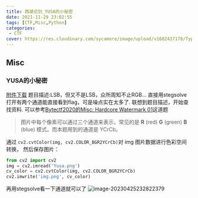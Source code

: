 ```yaml
---
title: 西湖论剑_YUSA的小秘密
date: 2021-11-29 23:02:55
tags: [CTF,Misc,Python]
categories: 
 - CTF
cover: https://res.cloudinary.com/sycamore/image/upload/v1682437178/Typera/2023/04/c5a9db9e102c912faba686513f8d522c.png
---
```


## Misc

### YUSA的小秘密
[附件下载](https://cdn.jsdelivr.net/gh/noneSycamore/annex/yusa_small_secret.zip "附件下载")
题目描述:LSB，但又不是LSB，众所周知不止RGB...
直接用stegsolve打开有两个通道能直接看到flag，可是噪点实在太多了.
联想到题目描述，开始查找资料.
可以参考[Bytectf2020的Misc: Hardcore Watermark 01](https://bytectf.feishu.cn/docs/doccnqzpGCWH1hkDf5ljGdjOJYg#qHRUCR)这道题
> 图片中每个像素可以通过三个通道来表示，常见的是 **R** (red) **G** (green) **B** (blue) 模式。而本题用到的通道是 YCrCb。

通过 `cv2.cvtColor(img, cv2.COLOR_BGR2YCrCb)`对 img 图片数据进行色彩空间转换，
然后保存图片：
```python
from cv2 import cv2
img = cv2.imread('Yusa.png')
cv_color = cv2.cvtColor(img, cv2.COLOR_BGR2YCrCb)
cv2.imwrite('img.png', cv_color)
```
再用stegsolve看一下通道就可以了
![image-20230425232822379](https://res.cloudinary.com/sycamore/image/upload/v1682436506/Typera/2023/04/0c489cb73329a1ef49146321f8fde3bd.png)
